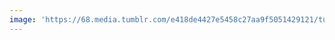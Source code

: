 ```yaml
---
image: 'https://68.media.tumblr.com/e418de4427e5458c27aa9f5051429121/tumblr_ob0sreWnOS1tbdx3so1_1280.jpg'
---
```

